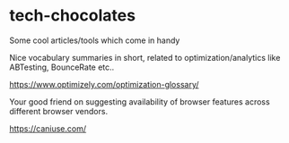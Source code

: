 # tech-chocolates
Some cool articles/tools which come in handy

Nice vocabulary summaries in short, related to optimization/analytics like ABTesting, BounceRate etc..

https://www.optimizely.com/optimization-glossary/


Your good friend on suggesting availability of browser features across different browser vendors.

https://caniuse.com/

